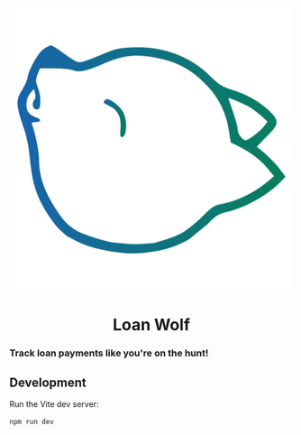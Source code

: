 [![](app/assets/logo-gradient.svg)]()


<div align="center">
<h1>Loan Wolf</h1>
</div>

### Track loan payments like you're on the hunt!

## Development

Run the Vite dev server:

```sh
npm run dev
```
